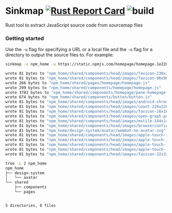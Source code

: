 # Sinkmap [![Rust Report Card](https://rust-reportcard.xuri.me/badge/github.com/lavafroth/sinkmap)](https://rust-reportcard.xuri.me/report/github.com/lavafroth/sinkmap) ![build](https://github.com/lavafroth/sinkmap/actions/workflows/rust.yml/badge.svg)
Rust tool to extract JavaScript source code from sourcemap files 

### Getting started

Use the `-u` flag for specifying a URL or a local file and the `-o` flag for a directory to output the source files to. For example:

```sh
sinkmap -o npm_home -u https://static.npmjs.com/homepage/homepage.1e2201dead1e1f3672df.js.map

wrote 81 bytes to "npm_home/shared/components/head/images/favicon-230x230.png"
wrote 81 bytes to "npm_home/shared/components/head/images/favicon-96x96.png"
wrote 266 bytes to "npm_home/shared/pages/homepage/homepage.js"
wrote 299 bytes to "npm_home/shared/components/homepage/homepage.js"
wrote 3783 bytes to "npm_home/shared/components/homepage/pane-homepage-content.js"
wrote 674 bytes to "npm_home/shared/components/button/button.js"
wrote 81 bytes to "npm_home/shared/components/head/images/android-chrome-192x192.png"
wrote 81 bytes to "npm_home/shared/components/head/images/coast-228x228.png"
wrote 81 bytes to "npm_home/shared/components/head/images/favicon-16x16.png"
wrote 81 bytes to "npm_home/shared/components/head/images/open-graph.png"
wrote 81 bytes to "npm_home/shared/components/head/images/mstile-144x144.png"
wrote 81 bytes to "npm_home/shared/components/head/images/browserconfig.xml"
wrote 81 bytes to "npm_home/design-system/avatar/wombat-no-avatar.svg"
wrote 81 bytes to "npm_home/shared/components/head/images/apple-touch-icon-120x120.png"
wrote 81 bytes to "npm_home/shared/components/head/images/apple-touch-icon-144x144.png"
wrote 81 bytes to "npm_home/shared/components/head/images/apple-touch-icon-152x152.png"
wrote 81 bytes to "npm_home/shared/components/head/images/apple-touch-icon-180x180.png"
wrote 81 bytes to "npm_home/shared/components/head/images/favicon-32x32.png"
```
```sh
tree -L 2 npm_home
npm_home
├── design-system
│   └── avatar
└── shared
    ├── components
    └── pages


5 directories, 0 files
```
